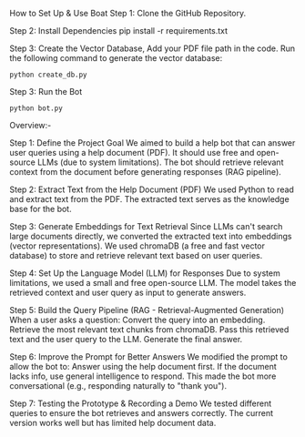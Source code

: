 How to Set Up & Use Boat
Step 1: Clone the GitHub Repository.

Step 2: Install Dependencies
    pip install -r requirements.txt

Step 3: Create the Vector Database, Add your PDF file path in the code.
        Run the following command to generate the vector database:

    python create_db.py


Step 3: Run the Bot


    python bot.py







Overview:- 


Step 1: Define the Project Goal
 We aimed to build a help bot that can answer user queries using a help document (PDF).
 It should use free and open-source LLMs (due to system limitations).
 The bot should retrieve relevant context from the document before generating responses (RAG pipeline).

Step 2: Extract Text from the Help Document (PDF)
 We used Python to read and extract text from the PDF.
 The extracted text serves as the knowledge base for the bot.

Step 3: Generate Embeddings for Text Retrieval
 Since LLMs can't search large documents directly, we converted the extracted text into embeddings (vector representations).
 We used chromaDB (a free and fast vector database) to store and retrieve relevant text based on user queries.

Step 4: Set Up the Language Model (LLM) for Responses
    Due to system limitations, we used a small and free open-source LLM.
    The model takes the retrieved context and user query as input to generate answers.

Step 5: Build the Query Pipeline (RAG - Retrieval-Augmented Generation)
    When a user asks a question:
    Convert the query into an embedding.
    Retrieve the most relevant text chunks from chromaDB.
    Pass this retrieved text and the user query to the LLM.
    Generate the final answer.

Step 6: Improve the Prompt for Better Answers
    We modified the prompt to allow the bot to:
    Answer using the help document first.
    If the document lacks info, use general intelligence to respond.
    This made the bot more conversational (e.g., responding naturally to "thank you").

Step 7: Testing the Prototype & Recording a Demo
    We tested different queries to ensure the bot retrieves and answers correctly.
    The current version works well but has limited help document data.

